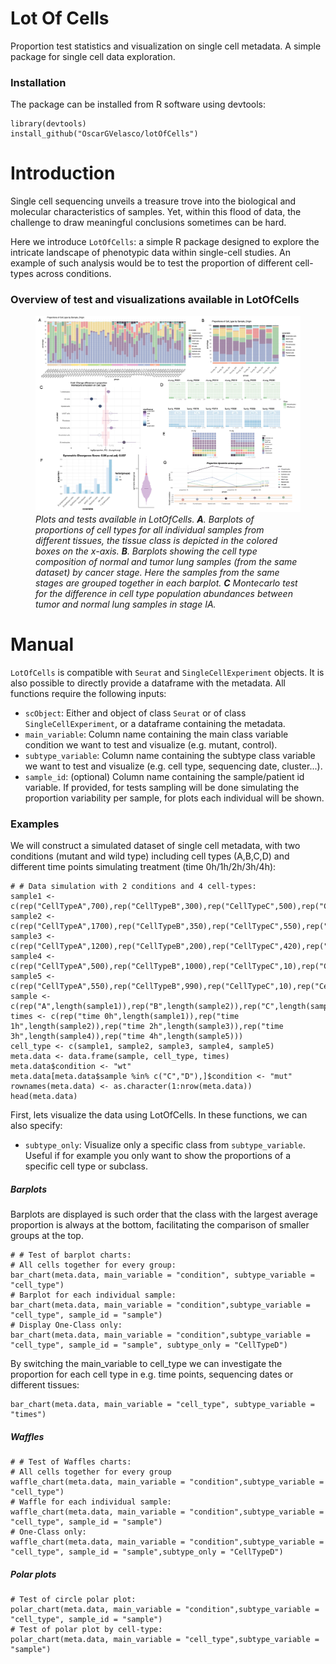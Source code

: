 # Lot Of Cells

Proportion test statistics and visualization on single cell metadata. A simple package for single cell data exploration.

### Installation

The package can be installed from R software using devtools:

```{r eval=FALSE}
library(devtools)
install_github("OscarGVelasco/lotOfCells")
```

# Introduction

Single cell sequencing unveils a treasure trove into the biological and molecular characteristics of samples. Yet, within this flood of data, the challenge to draw meaningful conclusions sometimes can be hard.

Here we introduce `LotOfCells`: a simple R package designed to explore the intricate landscape of phenotypic data within single-cell studies. An example of such analysis would be to test the proportion of different cell-types across conditions.

### Overview of test and visualizations available in LotOfCells

<figure>
<img src="./images/main_diagram_lotOfCells.jpg" alt="LotOfCells diagram" />
<figcaption><i>Plots and tests available in LotOfCells. <b>A</b>. Barplots of proportions of cell types for all individual samples from different tissues, the tissue class is depicted in the colored boxes on the x-axis. <b>B</b>. Barplots showing the cell type composition of normal and tumor lung samples (from the same dataset) by cancer stage. Here the samples from the same stages are grouped together in each barplot. <b>C</b> Montecarlo test for the difference in cell type population abundances between tumor and normal lung samples in stage IA. </i></figcaption>
</figure>

# Manual

`LotOfCells` is compatible with `Seurat` and `SingleCellExperiment` objects. It is also possible to directly provide a dataframe with the metadata.
All functions require the following inputs:

-   `scObject`: Either and object of class `Seurat` or of class `SingleCellExperiment`, or a dataframe containing the metadata.
-   `main_variable`: Column name containing the main class variable condition we want to test and visualize (e.g. mutant, control). 
-   `subtype_variable`: Column name containing the subtype class variable we want to test and visualize (e.g. cell type, sequencing date, cluster...). 
-   `sample_id`: (optional) Column name containing the sample/patient id variable. If provided, for tests sampling will be done simulating the proportion variability per sample, for plots each individual will be shown.

### Examples

We will construct a simulated dataset of single cell metadata, with two conditions (mutant and wild type) including cell types (A,B,C,D) and different time points simulating treatment (time 0h/1h/2h/3h/4h):

```{r construct }
# # Data simulation with 2 conditions and 4 cell-types:
sample1 <- c(rep("CellTypeA",700),rep("CellTypeB",300),rep("CellTypeC",500),rep("CellTypeD",1000))
sample2 <- c(rep("CellTypeA",1700),rep("CellTypeB",350),rep("CellTypeC",550),rep("CellTypeD",800))
sample3 <- c(rep("CellTypeA",1200),rep("CellTypeB",200),rep("CellTypeC",420),rep("CellTypeD",800))
sample4 <- c(rep("CellTypeA",500),rep("CellTypeB",1000),rep("CellTypeC",10),rep("CellTypeD",1200))
sample5 <- c(rep("CellTypeA",550),rep("CellTypeB",990),rep("CellTypeC",10),rep("CellTypeD",1100))
sample <- c(rep("A",length(sample1)),rep("B",length(sample2)),rep("C",length(sample3)),rep("D",length(sample4)),rep("E",length(sample5)))
times <- c(rep("time 0h",length(sample1)),rep("time 1h",length(sample2)),rep("time 2h",length(sample3)),rep("time 3h",length(sample4)),rep("time 4h",length(sample5)))
cell_type <- c(sample1, sample2, sample3, sample4, sample5)
meta.data <- data.frame(sample, cell_type, times)
meta.data$condition <- "wt"
meta.data[meta.data$sample %in% c("C","D"),]$condition <- "mut"
rownames(meta.data) <- as.character(1:nrow(meta.data))
head(meta.data)
```

First, lets visualize the data using LotOfCells. In these functions, we can also specify:

-   `subtype_only`: Visualize only a specific class from `subtype_variable`. Useful if for example you only want to show the proportions of a specific cell type or subclass.

##### Barplots

Barplots are displayed is such order that the class with the largest average proportion is always at the bottom, facilitating the comparison of smaller groups at the top.

```{r construct }
# # Test of barplot charts:
# All cells together for every group:
bar_chart(meta.data, main_variable = "condition", subtype_variable = "cell_type")
# Barplot for each individual sample:
bar_chart(meta.data, main_variable = "condition",subtype_variable = "cell_type", sample_id = "sample")
# Display One-Class only:
bar_chart(meta.data, main_variable = "condition",subtype_variable = "cell_type", sample_id = "sample", subtype_only = "CellTypeD")
```

By switching the main_variable to cell_type we can investigate the proportion for each cell type in e.g. time points, sequencing dates or different tissues:

```{r construct }
bar_chart(meta.data, main_variable = "cell_type", subtype_variable = "times")
```


##### Waffles

```{r construct }
# # Test of Waffles charts:
# All cells together for every group
waffle_chart(meta.data, main_variable = "condition",subtype_variable = "cell_type")
# Waffle for each individual sample:
waffle_chart(meta.data, main_variable = "condition",subtype_variable = "cell_type", sample_id = "sample")
# One-Class only:
waffle_chart(meta.data, main_variable = "condition",subtype_variable = "cell_type", sample_id = "sample",subtype_only = "CellTypeD")
```

##### Polar plots

```{r construct }
# Test of circle polar plot:
polar_chart(meta.data, main_variable = "condition",subtype_variable = "cell_type", sample_id = "sample")
# Test of polar plot by cell-type:
polar_chart(meta.data, main_variable = "cell_type",subtype_variable = "sample")
```
